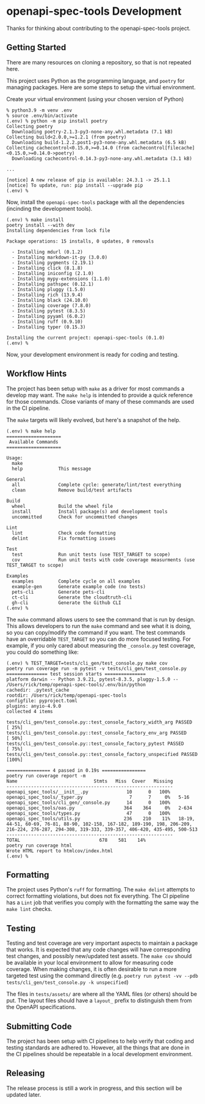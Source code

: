 # openapi-spec-tools Development

Thanks for thinking about contributing to the openapi-spec-tools project.

## Getting Started

There are many resources on cloning a repository, so that is not repeated here. 

This project uses Python as the programming language, and `poetry` for managing packages. Here are some steps to setup the virtual environment.

Create your virtual environment (using your chosen version of Python)
```terminal
% python3.9 -m venv .env
% source .env/bin/activate
(.env) % python -m pip install poetry
Collecting poetry
  Downloading poetry-2.1.3-py3-none-any.whl.metadata (7.1 kB)
Collecting build<2.0.0,>=1.2.1 (from poetry)
  Downloading build-1.2.2.post1-py3-none-any.whl.metadata (6.5 kB)
Collecting cachecontrol<0.15.0,>=0.14.0 (from cachecontrol[filecache]<0.15.0,>=0.14.0->poetry)
  Downloading cachecontrol-0.14.3-py3-none-any.whl.metadata (3.1 kB)

...

[notice] A new release of pip is available: 24.3.1 -> 25.1.1
[notice] To update, run: pip install --upgrade pip
(.env) %
```

Now, install the `openapi-spec-tools` package with all the dependencies (incinding the development tools).

```terminal
(.env) % make install
poetry install --with dev
Installing dependencies from lock file

Package operations: 15 installs, 0 updates, 0 removals

  - Installing mdurl (0.1.2)
  - Installing markdown-it-py (3.0.0)
  - Installing pygments (2.19.1)
  - Installing click (8.1.8)
  - Installing iniconfig (2.1.0)
  - Installing mypy-extensions (1.1.0)
  - Installing pathspec (0.12.1)
  - Installing pluggy (1.5.0)
  - Installing rich (13.9.4)
  - Installing black (24.10.0)
  - Installing coverage (7.8.0)
  - Installing pytest (8.3.5)
  - Installing pyyaml (6.0.2)
  - Installing ruff (0.9.10)
  - Installing typer (0.15.3)

Installing the current project: openapi-spec-tools (0.1.0)
(.env) % 
```

Now, your development environment is ready for coding and testing.

## Workflow Hints

The project has been setup with `make` as a driver for most commands a develop may want. The `make help` is intended to provide a quick reference for those commands. Close variants of many of these commands are used in the CI pipeline.

The `make` targets will likely evolved, but here's a snapshot of the help. 

```terminal
(.env) % make help
====================
 Available Commands
====================

Usage:
  make 
  help             This message

General
  all              Complete cycle: generate/lint/test everything
  clean            Remove build/test artifacts

Build
  wheel            Build the wheel file
  install          Install package(s) and development tools
  uncommitted      Check for uncommitted changes

Lint
  lint             Check code formatting
  delint           Fix formatting issues

Test
  test             Run unit tests (use TEST_TARGET to scope)
  cov              Run unit tests with code coverage measurments (use TEST_TARGET to scope)

Examples
  examples         Complete cycle on all examples
  example-gen      Generate example code (no tests)
  pets-cli         Generate pets-cli
  ct-cli           Generate the cloudtruth-cli
  gh-cli           Generate the Github CLI
(.env) % 
```

The `make` command allows users to see the command that is run by design. This allows developers to run the `make` command and see what it is doing, so you can copy/modify the command if you want. The test commands have an overridable `TEST_TARGET` so you can do more focused testing. For example, if you only cared about measuring the `_console.py` test coverage, you could do something like:

```terminal
(.env) % TEST_TARGET=tests/cli_gen/test_console.py make cov
poetry run coverage run -m pytest -v tests/cli_gen/test_console.py
=============== test session starts ===============
platform darwin -- Python 3.9.21, pytest-8.3.5, pluggy-1.5.0 -- /Users/rick/temp/openapi-spec-tools/.env/bin/python
cachedir: .pytest_cache
rootdir: /Users/rick/temp/openapi-spec-tools
configfile: pyproject.toml
plugins: anyio-4.9.0
collected 4 items

tests/cli_gen/test_console.py::test_console_factory_width_arg PASSED                 [ 25%]
tests/cli_gen/test_console.py::test_console_factory_env_arg PASSED                   [ 50%]
tests/cli_gen/test_console.py::test_console_factory_pytest PASSED                    [ 75%]
tests/cli_gen/test_console.py::test_console_factory_unspecified PASSED               [100%]

================ 4 passed in 0.19s ================
poetry run coverage report -m
Name                            Stmts   Miss  Cover   Missing
-------------------------------------------------------------
openapi_spec_tools/__init__.py              10      0   100%
openapi_spec_tools/_typer.py                 7      7     0%   5-16
openapi_spec_tools/cli_gen/_console.py      14      0   100%
openapi_spec_tools/oas.py                  364    364     0%   2-634
openapi_spec_tools/types.py                 47      0   100%
openapi_spec_tools/utils.py                236    210    11%   18-19, 44-51, 60-69, 76-81, 88-90, 102-158, 167-182, 189-190, 198, 206-209, 216-224, 276-287, 294-308, 319-333, 339-357, 406-420, 435-495, 500-513
-------------------------------------------------------------
TOTAL                             678    581    14%
poetry run coverage html
Wrote HTML report to htmlcov/index.html
(.env) % 
```

## Formatting

The project uses Python's `ruff` for formatting. The `make delint` attempts to correct formatting violations, but does not fix everything. The CI pipeline has a `Lint` job that verifies you comply with the formatting the same way the `make lint` checks.

## Testing

Testing and test coverage are very important aspects to maintain a package that works. It is expected that any code changes will have corresponding test changes, and possibly new/updated test assets. The `make cov` should be available in your local environment to allow for measuring code coverage. When making changes, it is often desirable to run a more targeted test using the command directly (e.g. `poetry run pytest -vv --pdb tests/cli_gen/test_console.py -k unspecified`)

The files in `tests/assets/` are where all the YAML files (or others) should be put. The layout files should have a `layout_` prefix to distinguish them from the OpenAPI specifications.

## Submitting Code

The project has been setup with CI pipelines to help verify that coding and testing standards are adhered to. However, all the things that are done in the CI pipelines should be repeatable in a local development environment.

## Releasing

The release process is still a work in progress, and this section will be updated later.
